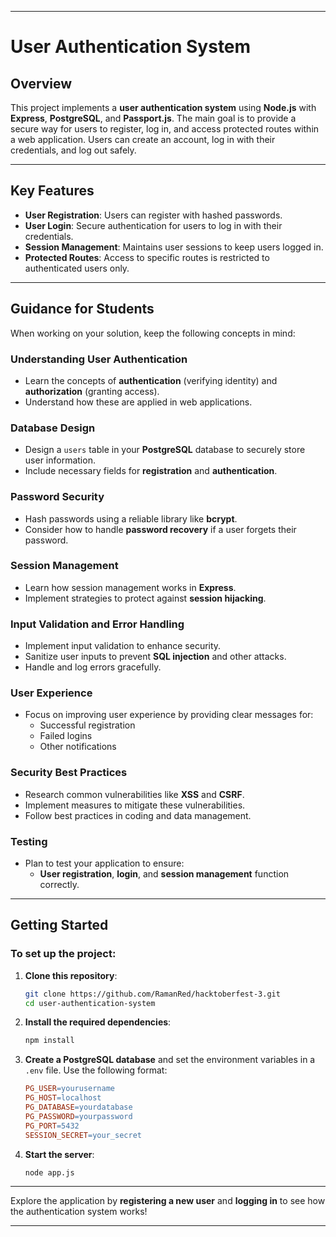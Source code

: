 

---

# User Authentication System

## Overview
This project implements a **user authentication system** using **Node.js** with **Express**, **PostgreSQL**, and **Passport.js**. The main goal is to provide a secure way for users to register, log in, and access protected routes within a web application. Users can create an account, log in with their credentials, and log out safely.

---

## Key Features
- **User Registration**: Users can register with hashed passwords.
- **User Login**: Secure authentication for users to log in with their credentials.
- **Session Management**: Maintains user sessions to keep users logged in.
- **Protected Routes**: Access to specific routes is restricted to authenticated users only.

---

## Guidance for Students

When working on your solution, keep the following concepts in mind:

### Understanding User Authentication
- Learn the concepts of **authentication** (verifying identity) and **authorization** (granting access).
- Understand how these are applied in web applications.

### Database Design
- Design a `users` table in your **PostgreSQL** database to securely store user information.
- Include necessary fields for **registration** and **authentication**.

### Password Security
- Hash passwords using a reliable library like **bcrypt**.
- Consider how to handle **password recovery** if a user forgets their password.

### Session Management
- Learn how session management works in **Express**.
- Implement strategies to protect against **session hijacking**.

### Input Validation and Error Handling
- Implement input validation to enhance security.
- Sanitize user inputs to prevent **SQL injection** and other attacks.
- Handle and log errors gracefully.

### User Experience
- Focus on improving user experience by providing clear messages for:
  - Successful registration
  - Failed logins
  - Other notifications

### Security Best Practices
- Research common vulnerabilities like **XSS** and **CSRF**.
- Implement measures to mitigate these vulnerabilities.
- Follow best practices in coding and data management.

### Testing
- Plan to test your application to ensure:
  - **User registration**, **login**, and **session management** function correctly.

---

## Getting Started

### To set up the project:

1. **Clone this repository**:

   ```bash
   git clone https://github.com/RamanRed/hacktoberfest-3.git
   cd user-authentication-system
   ```

2. **Install the required dependencies**:

   ```bash
   npm install
   ```

3. **Create a PostgreSQL database** and set the environment variables in a `.env` file. Use the following format:

   ```makefile
   PG_USER=yourusername
   PG_HOST=localhost
   PG_DATABASE=yourdatabase
   PG_PASSWORD=yourpassword
   PG_PORT=5432
   SESSION_SECRET=your_secret
   ```

4. **Start the server**:

   ```bash
   node app.js
   ```

---

Explore the application by **registering a new user** and **logging in** to see how the authentication system works!

---
